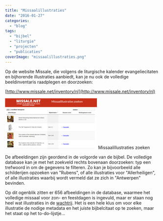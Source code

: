 ```yaml
---
title: "Missaalillustraties"
date: "2016-01-27"
categories: 
  - "blog"
tags: 
  - "bijbel"
  - "liturgie"
  - "projecten"
  - "publicaties"
coverImage: "missaalillustraties.png"
---
```


Op de website Missale, die volgens de liturgische kalender evangeliecitaten en bijhorende illustraties aanbiedt, kan je nu ook de volledige beeldinventaris raadplegen en doorzoeken:

[http://www.missale.net/inventory/nl](http://www.missale.net/inventory/nl)

[![Missaalillustraties zoeken](images/missaalillustraties-300x166.png)](http://www.missale.net/inventory/nl) Missaalillustraties zoeken

De afbeeldingen zijn geordend in de volgorde van de bijbel. De volledige database kan je met het zoekveld rechts bovenaan doorzoeken: typ een trefwoord in om de gegevens te filteren. Zo kan je bijvoorbeeld alle schilderijen opzoeken van "Rubens", of alle illustraties voor "Allerheiligen", of alle illustraties waarbij wordt vermeld dat ze zich in "Antwerpen" bevinden.

Op dit ogenblik zitten er 656 afbeeldingen in de database, waarmee het volledige missaal voor zon- en feestdagen is ingevuld, maar er staan nog heel wat illustraties in de [wachtrij](http://pinterest.com/vicmortelmans/missale/). Het is een hele klus om voor elke illustratie de nodige metadata en het juiste bijbelcitaat op te zoeken, maar het staat op het to-do-lijstje...
